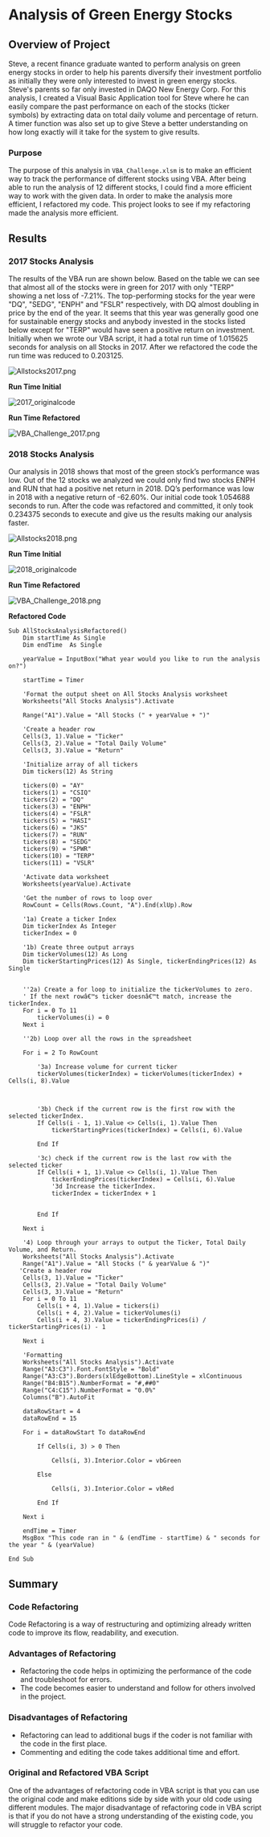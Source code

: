 # Analysis of Green Energy Stocks

## Overview of Project

Steve, a recent finance graduate wanted to perform analysis on green energy stocks in order to help his parents diversify their investment portfolio as initially they were only interested to invest in green energy stocks. Steve's parents so far only invested in DAQO New Energy Corp. For this analysis, I created a Visual Basic Application tool for Steve where he can easily compare the past performance on each of the stocks (ticker symbols) by extracting data on total daily volume and percentage of return. A timer function was also set up to give Steve a better understanding on how long exactly will it take for the system to give results.

### Purpose

The purpose of this analysis in ```VBA_Challenge.xlsm``` is to make an efficient way to track the performance of different stocks using VBA. After being able to run the analysis of 12 different stocks, I could find a more efficient way to work with the given data. In order to make the analysis more efficient, I refactored my code. This project looks to see if my refactoring made the analysis more efficient.

## Results

### 2017 Stocks Analysis ###

The results of the VBA run are shown below. Based on the table we can see that almost all of the stocks were in green for 2017 with only "TERP" showing a net loss of -7.21%. The top-performing stocks for the year were "DQ", "SEDG", "ENPH" and "FSLR" respectively, with DQ almost doubling in price by the end of the year. It seems that this year was generally good one for sustainable energy stocks and anybody invested in the stocks listed below except for "TERP" would have seen a positive return on investment. Initially when we wrote our VBA script, it had a total run time of 1.015625 seconds for analysis on all Stocks in 2017. After we refactored the code the run time was reduced to 0.203125.


![ Allstocks2017.png]( https://github.com/smj452/stocks-analysis/blob/main/Resources/Allstocks2017.png)


**Run Time Initial**

![2017_originalcode]( https://github.com/smj452/stocks-analysis/blob/main/Resources/2017_originalcode.png)


**Run Time Refactored**

![VBA_Challenge_2017.png]( https://github.com/smj452/stocks-analysis/blob/main/Resources/VBA_Challenge_2017.png)


### 2018 Stocks Analysis
Our analysis in 2018 shows that most of the green stock’s performance was low. Out of the 12 stocks we analyzed we could only find two stocks ENPH and RUN that had a positive net return in 2018. DQ’s performance was low in 2018 with a negative return of -62.60%. Our initial code took 1.054688 seconds to run. After the code was refactored and committed, it only took 0.234375 seconds to execute and give us the results making our analysis faster.


![ Allstocks2018.png]( https://github.com/smj452/stocks-analysis/blob/main/Resources/Allstocks2018.png)


**Run Time Initial**

![2018_originalcode]( https://github.com/smj452/stocks-analysis/blob/main/Resources/2018_originalcode.png)

**Run Time Refactored**

![VBA_Challenge_2018.png]( https://github.com/smj452/stocks-analysis/blob/main/Resources/VBA_Challenge_2018.png)


**Refactored Code**
```
Sub AllStocksAnalysisRefactored()
    Dim startTime As Single
    Dim endTime  As Single

    yearValue = InputBox("What year would you like to run the analysis on?")

    startTime = Timer
    
    'Format the output sheet on All Stocks Analysis worksheet
    Worksheets("All Stocks Analysis").Activate
    
    Range("A1").Value = "All Stocks (" + yearValue + ")"
    
    'Create a header row
    Cells(3, 1).Value = "Ticker"
    Cells(3, 2).Value = "Total Daily Volume"
    Cells(3, 3).Value = "Return"

    'Initialize array of all tickers
    Dim tickers(12) As String
    
    tickers(0) = "AY"
    tickers(1) = "CSIQ"
    tickers(2) = "DQ"
    tickers(3) = "ENPH"
    tickers(4) = "FSLR"
    tickers(5) = "HASI"
    tickers(6) = "JKS"
    tickers(7) = "RUN"
    tickers(8) = "SEDG"
    tickers(9) = "SPWR"
    tickers(10) = "TERP"
    tickers(11) = "VSLR"
    
    'Activate data worksheet
    Worksheets(yearValue).Activate
    
    'Get the number of rows to loop over
    RowCount = Cells(Rows.Count, "A").End(xlUp).Row
    
    '1a) Create a ticker Index
    Dim tickerIndex As Integer
    tickerIndex = 0
    
    '1b) Create three output arrays
    Dim tickerVolumes(12) As Long
    Dim tickerStartingPrices(12) As Single, tickerEndingPrices(12) As Single
    
    
    ''2a) Create a for loop to initialize the tickerVolumes to zero.
    ' If the next rowâ€™s ticker doesnâ€™t match, increase the tickerIndex.
    For i = 0 To 11
        tickerVolumes(i) = 0
    Next i
        
    ''2b) Loop over all the rows in the spreadsheet
    
    For i = 2 To RowCount
    
        '3a) Increase volume for current ticker
        tickerVolumes(tickerIndex) = tickerVolumes(tickerIndex) + Cells(i, 8).Value
        
        
        
        '3b) Check if the current row is the first row with the selected tickerIndex.
        If Cells(i - 1, 1).Value <> Cells(i, 1).Value Then
            tickerStartingPrices(tickerIndex) = Cells(i, 6).Value
            
        End If
        
        '3c) check if the current row is the last row with the selected ticker
        If Cells(i + 1, 1).Value <> Cells(i, 1).Value Then
            tickerEndingPrices(tickerIndex) = Cells(i, 6).Value
            '3d Increase the tickerIndex.
            tickerIndex = tickerIndex + 1
            
            
        End If
    
    Next i
    
    '4) Loop through your arrays to output the Ticker, Total Daily Volume, and Return.
    Worksheets("All Stocks Analysis").Activate
    Range("A1").Value = "All Stocks (" & yearValue & ")"
   'Create a header row
    Cells(3, 1).Value = "Ticker"
    Cells(3, 2).Value = "Total Daily Volume"
    Cells(3, 3).Value = "Return"
    For i = 0 To 11
        Cells(i + 4, 1).Value = tickers(i)
        Cells(i + 4, 2).Value = tickerVolumes(i)
        Cells(i + 4, 3).Value = tickerEndingPrices(i) / tickerStartingPrices(i) - 1
        
    Next i
    
    'Formatting
    Worksheets("All Stocks Analysis").Activate
    Range("A3:C3").Font.FontStyle = "Bold"
    Range("A3:C3").Borders(xlEdgeBottom).LineStyle = xlContinuous
    Range("B4:B15").NumberFormat = "#,##0"
    Range("C4:C15").NumberFormat = "0.0%"
    Columns("B").AutoFit

    dataRowStart = 4
    dataRowEnd = 15

    For i = dataRowStart To dataRowEnd
        
        If Cells(i, 3) > 0 Then
            
            Cells(i, 3).Interior.Color = vbGreen
            
        Else
        
            Cells(i, 3).Interior.Color = vbRed
            
        End If
        
    Next i
 
    endTime = Timer
    MsgBox "This code ran in " & (endTime - startTime) & " seconds for the year " & (yearValue)

End Sub
```
## Summary

### Code Refactoring ###

Code Refactoring is a way of restructuring and optimizing already written code to improve its flow, readability, and execution.
### Advantages of Refactoring 
- Refactoring the code helps in optimizing the performance of the code and troubleshoot for errors.
- The code becomes easier to understand and follow for others involved in the project.

### Disadvantages of Refactoring ###
- Refactoring can lead to additional bugs if the coder is not familiar with the code in the first place.
- Commenting and editing the code takes additional time and effort.

### Original and Refactored VBA Script
One of the advantages of refactoring code in VBA script is that you can use the original code and make editions side by side with your old code using different modules. The major disadvantage of refactoring code in VBA script is that if you do not have a strong understanding of the existing code, you will struggle to refactor your code.
	




